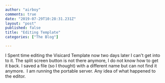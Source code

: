 ```yaml
---
author: "airboy"
comments: true
date: "2019-07-29T10:28:31.231Z"
layout: "post"
published: false
title: "Editing Template"
categories: ["The Blog"]

---
```

I Spent time editing the Visicard Template now two days later I can't get into to it. The split screen button is not there anymore, I do not know how to get it back. I saved a file (so I thought) with a different name but can not find it anymore.  I am running the portable server. Any idea of what happened to the editor.



